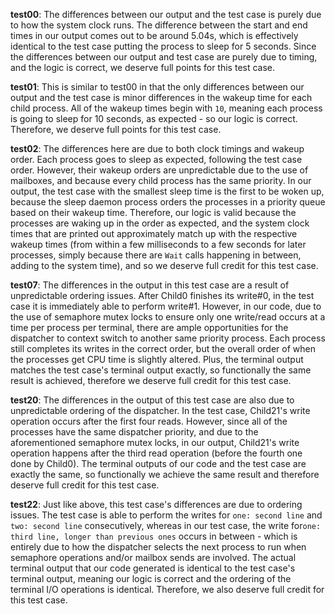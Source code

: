 **test00**: The differences between our output and the test case is purely due to how the system clock runs. The difference between the start and end times in our output comes out to be around 5.04s, which is effectively identical to the test case putting the process to sleep for 5 seconds. Since the differences between our output and test case are purely due to timing, and the logic is correct, we deserve full points for this test case.

**test01**: This is similar to test00 in that the only differences between our output and the test case is minor differences in the wakeup time for each child process. All of the wakeup times begin with `10`, meaning each process is going to sleep for 10 seconds, as expected - so our logic is correct. Therefore, we deserve full points for this test case.

**test02**: The differences here are due to both clock timings and wakeup order. Each process goes to sleep as expected, following the test case order. However, their wakeup orders are unpredictable due to the use of mailboxes, and because every child process has the same priority. In our output, the test case with the smallest sleep time is the first to be woken up, because the sleep daemon process orders the processes in a priority queue based on their wakeup time. Therefore, our logic is valid because the processes are waking up in the order as expected, and the system clock times that are printed out approximately match up with the respective wakeup times (from within a few milliseconds to a few seconds for later processes, simply because there are `Wait` calls happening in between, adding to the system time), and so we deserve full credit for this test case.

**test07**: The differences in the output in this test case are a result of unpredictable ordering issues. After Child0 finishes its write#0, in the test case it is immediately able to perform write#1. However, in our code, due to the use of semaphore mutex locks to ensure only one write/read occurs at a time per process per terminal, there are ample opportunities for the dispatcher to context switch to another same priority process. Each process still completes its writes in the correct order, but the overall order of when the processes get CPU time is slightly altered. Plus, the terminal output matches the test case's terminal output exactly, so functionally the same result is achieved, therefore we deserve full credit for this test case.

**test20**: The differences in the output of this test case are also due to unpredictable ordering of the dispatcher. In the test case, Child21's write operation occurs after the first four reads. However, since all of the processes have the same dispatcher priority, and due to the aforementioned semaphore mutex locks, in our output, Child21's write operation happens after the third read operation (before the fourth one done by Child0). The terminal outputs of our code and the test case are exactly the same, so functionally we achieve the same result and therefore deserve full credit for this test case.

**test22**: Just like above, this test case's differences are due to ordering issues. The test case is able to perform the writes for `one: second line` and `two: second line` consecutively, whereas in our test case, the write for`one: third line, longer than previous ones` occurs in between - which is entirely due to how the dispatcher selects the next process to run when semaphore operations and/or mailbox sends are involved. The actual terminal output that our code generated is identical to the test case's terminal output, meaning our logic is correct and the ordering of the terminal I/O operations is identical. Therefore, we also deserve full credit for this test case.